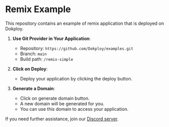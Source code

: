 # Remix Example

This repository contains an example of remix application that is deployed on Dokploy.


1. **Use Git Provider in Your Application**:
   - Repository: `https://github.com/Dokploy/examples.git`
   - Branch: `main`
   - Build path: `/remix-simple`

4. **Click on Deploy**:
   - Deploy your application by clicking the deploy button.

5. **Generate a Domain**:
    - Click on generate domain button.
    - A new domain will be generated for you.
    - You can use this domain to access your application.

    
If you need further assistance, join our [Discord server](https://discord.com/invite/2tBnJ3jDJc).
